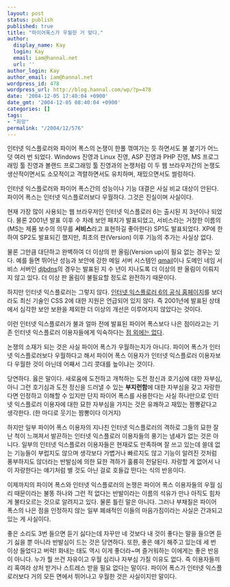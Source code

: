 ```yaml
---
layout: post
status: publish
published: true
title: "파이어폭스가 우월한 거 맞다."
author:
  display_name: Kay
  login: Kay
  email: iam@hannal.net
  url: ''
author_login: Kay
author_email: iam@hannal.net
wordpress_id: 478
wordpress_url: http://blog.hannal.com/wp/?p=478
date: '2004-12-05 17:40:04 +0900'
date_gmt: '2004-12-05 08:40:04 +0900'
categories: []
tags:
- "희망"
permalink: "/2004/12/576"
---
```

<p>인터넷 익스플로러와 파이어 폭스의 논쟁이 한풀 꺾여가는 듯 하면서도 불 붙기가 어느 덧 여러 번 되었다. Windows 진영과 Linux 진영, ASP 진영과 PHP 진영, MS 프로그래밍 툴 진영과 볼랜드 프로그래밍 툴 진영과의 논쟁처럼 이 두 웹 브라우저간의 논쟁도 생산적이면서도 소모적이고 격렬하면서도 유치하며, 재밌으면서도 썰렁하다.</p>
<p>인터넷 익스플로러와 파이어 폭스간의 성능이나 기능 대결은 사실 비교 대상이 안된다. 파이어 폭스는 인터넷 익스플로러보다 우월하다. 그것은 진실이며 사실이다.</p>
<p>현재 가장 많이 사용되는 웹 브라우저인 인터넷 익스플로러 6는 출시된 지 3년이나 되었다. 물론 2001년 발표 이후 수 차례 보안 패치가 발표되었고, 서비스라는 거창한 이름의(MS는 제품 보수의 의무를 <b>서비스</b>라고 표현하길 좋아한다) SP1도 발표되었다. XP에 한하여 SP2도 발표되긴 했지만, 최초의 판(Version) 이후 기능의 추가는 사실상 없다.</p>
<p>물론 그만큼 대단하고 완벽하여 더 이상의 판 올림(Version up)이 필요 없는 경우는 있다. 예를 들면 뛰어난 성능과 보안에 강한 메일 서버 시스템인 <a href="http://qmail.kldp.org/">qmail</a>이나 도메인 네임 서비스 서버인 <a href="http://cr.yp.to/djbdns.html">djbdns</a>의 경우는 발표된 지 수 년이 지나도록 더 이상의 판 올림이 이뤄지지 않고 있다. 더 이상 판 올림이 불필요할 정도로 완전하기 때문이다.</p>
<p>하지만 인터넷 익스플로러는 그렇지 않다. <a href="http://www.microsoft.com/windows/ie_intl/ko/features.mspx">인터넷 익스플로러 6의 공식 홈페이지</a>를 보더라도 최신 기술인 CSS 2에 대한 지원은 언급되어 있지 않다. 즉 2001년에 발표된 상태에서 심각한 보안 보완을 제외한 더 이상의 개선은 이루어지지 않았다는 것이다.</p>
<p>이런 인터넷 익스플로러가 불과 얼마 전에 발표된 파이어 폭스보다 나은 점이라고는 기존 인터넷 익스플로러 이용자들에게 익숙하다는 <a href="http://www.help119.co.kr/blog/archives/000598.html">점 외에는 없다</a>.</p>
<p>논쟁의 소재가 되는 것은 사실 파이어 폭스가 우월하는지가 아니다. 파이어 폭스가 인터넷 익스플로러보다 우월하다고 해서 파이어 폭스 이용자가 인터넷 익스플로러 이용자보다 우월한 것이 아닌데 어째서 그리 콧대를 높이냐는 것이다.</p>
<p>당연하다. 옳은 말이다. 새로움에 도전하고 개척하는 도전 정신과 호기심에 대한 자부심, 아니 그런 호기심과 도전 정신을 드러낼 수 있는 <b>부지런함</b>에 대한 자부심을 갖고 자랑한다면 인정하고 이해할 수 있지만 단지 파이어 폭스를 사용한다는 사실 하나만으로 인터넷 익스플로러 이용자에 대한 묘한 자부심을 가지는 것은 유쾌하고 재밌는 짬뽕같다고 생각한다. (한 마디로 웃기는 짬뽕이다 이거지)</p>
<p>하지만 일부 파이어 폭스 이용자의 지나친 인터넷 익스플로러의 격하로 그들의 묘한 잘난 척이 느껴져서 발끈하는 인터넷 익스플로러 이용자들의 풍기는 냄새가 없는 것은 아니다. 일부의 인터넷 익스플로러 이용자들은 현재로도 만족하며 잘 쓰고 있는데 쓸데 없는 기능들이 부럽지도 않으며 생각보다 가볍거나 빠르지도 않고 기능이 알려진 것처럼 풍부하지도 않더라는 반발심에 의한 묘한 격하가 훌륭히 전달된다. 자랑할 게 없어서 나이 자랑한다는 얘기처럼 별 것도 아닌 걸로 호들갑 떤다는 식의 반응이다.</p>
<p>이제까지의 파이어 폭스와 인터넷 익스플로러의 논쟁은 파이어 폭스 이용자들의 우월 심리 때문이라는 불똥 하나와 그런 적 없다는 반발이라는 이름의 석유가 만나 아직도 힘차게 불타오르는 것으로 알려지고 있다. 물론 틀린 말은 아니다. 그러나 부채질은 파이어 폭스의 나은 점을 인정하지 않는 일부 폐쇄적인 이들의 마음가짐이라는 사실은 간과되고 있는 게 사실이다.</p>
<p>좋은 소리도 3번 들으면 듣기 싫다는데 자꾸만 네 것보다 내 것이 좋다는 말을 들으면 듣기 싫을 뿐 아니라 반발심이 드는 것은 당연하다. 또한, 좋은 얘기 해주고 있는데 세 번 이상 들었다고 버럭! 화내는 태도 역시 이게 좋더라~며 즐거워하는 이에게는 좋은 반응이 아니다. 누가 뭘 쓰건 자유이고 우월 심리나 자부심 가질 이유도 없다. 즉 이용자들끼리 혹여라 상처 받거나 스트레스 받을 필요 없다는 말이다. 파이어 폭스가 인터넷 익스플로러보다 거의 모든 면에서 뛰어나고 우월한 것은 사실이지만 말이다.</p>
